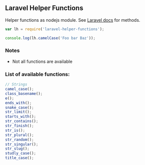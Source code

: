 ## Laravel Helper Functions

Helper functions as nodejs module. See [Laravel docs](https://laravel.com/docs/master/helpers#available-methods) for methods.

```javascript
var lh = require('laravel-helper-functions');

console.log(lh.camelCase('Foo bar Baz'));
```

### Notes

- Not all functions are available

### List of available functions:

```javascript
// Strings
camel_case();
class_basename();
e();
ends_with();
snake_case();
str_limit();
starts_with();
str_contains();
str_finish();
str_is();
str_plural();
str_random();
str_singular();
str_slug();
studly_case();
title_case();
```
